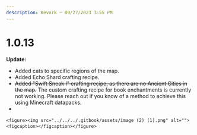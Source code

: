 ```yaml
---
description: Kevork — 09/27/2023 3:55 PM
---
```


# 1.0.13

**Update:**

* Added cats to specific regions of the map.
* Added Echo Shard crafting recipe.
* ~~Added "Swift Sneak I" crafting recipe, as there are no Ancient Cities in the map.~~ The custom crafting recipe for book enchantments is currently not working. Please reach out if you know of a method to achieve this using Minecraft datapacks.
*

    <figure><img src="../../../.gitbook/assets/image (2) (1).png" alt=""><figcaption></figcaption></figure>
